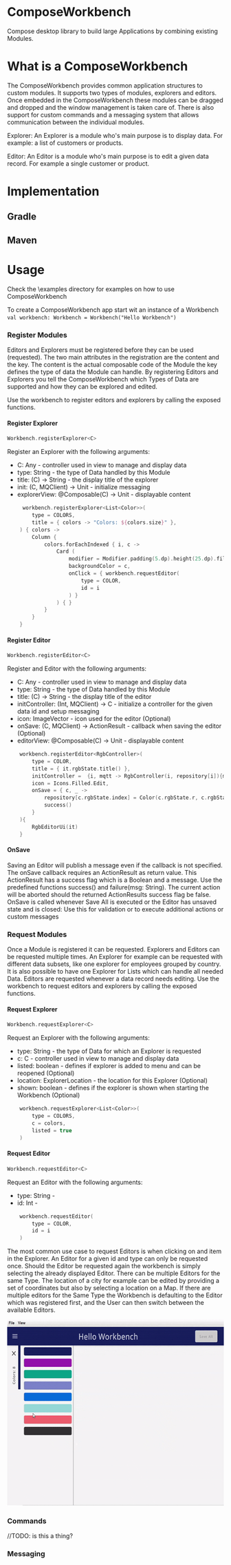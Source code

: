 # ComposeWorkbench
Compose desktop library to build large Applications by combining existing Modules.
# What is a ComposeWorkbench
The ComposeWorkbench provides common application structures to custom modules. It supports two types of modules, explorers and editors. Once embedded in the ComposeWorkbench these modules can be dragged and dropped and the window management is taken care of. There is also support for custom commands and a messaging system that allows communication between the individual modules.

Explorer: An Explorer is a module who's main purpose is to display data. For example: a list of customers or products.

Editor: An Editor is a module who's main purpose is to edit a given data record. For example a single customer or product.

# Implementation
## Gradle
## Maven
# Usage
Check the \examples directory for examples on how to use ComposeWorkbench

To create a ComposeWorkbench app start wit an instance of a Workbench
``
val workbench: Workbench = Workbench("Hello Workbench")
``

### Register Modules
Editors and Explorers must be registered before they can be used (requested). The two main attributes in the registration are the content and the key. The content is the actual composable code of the Module the key defines the type of data the Module can handle. By registering Editors and Explorers you tell the ComposeWorkbench which Types of Data are supported and how they can be explored and edited.

Use the workbench to register editors and explorers by calling the exposed functions.

#### Register Explorer
```kotlin
Workbench.registerExplorer<C>
```
Register an Explorer with the following arguments:
- C: Any - controller used in view to manage and display data
- type: String - the type of Data handled by this Module 
- title: (C) -> String - the display title of the explorer
- init: (C, MQClient) -> Unit - initialize messaging
- explorerView: @Composable(C) -> Unit - displayable content
```kotlin
     workbench.registerExplorer<List<Color>>(
        type = COLORS,
        title = { colors -> "Colors: ${colors.size}" },
    ) { colors ->
        Column {
            colors.forEachIndexed { i, c ->
                Card (
                    modifier = Modifier.padding(5.dp).height(25.dp).fillMaxWidth(),
                    backgroundColor = c,
                    onClick = { workbench.requestEditor(
                        type = COLOR,
                        id = i
                    ) }
                ) { }
            }
        }
    }
```
#### Register Editor
```kotlin
Workbench.registerEditor<C>
```
Register and Editor with the following arguments:
- C: Any - controller used in view to manage and display data
- type: String - the type of Data handled by this Module
- title: (C) -> String - the display title of the editor
- initController: (Int, MQClient) -> C - initialize a controller for the given data id and setup messaging
- icon: ImageVector - icon used for the editor (Optional)
- onSave: (C, MQClient) -> ActionResult - callback when saving the editor (Optional)
- editorView: @Composable(C) -> Unit - displayable content
```kotlin
    workbench.registerEditor<RgbController>(
        type = COLOR,
        title = { it.rgbState.title() },
        initController =  {i, mqtt -> RgbController(i, repository[i]){mqtt.publishUnsaved(COLOR, i)} },
        icon = Icons.Filled.Edit,
        onSave = { c, _ ->
            repository[c.rgbState.index] = Color(c.rgbState.r, c.rgbState.g, c.rgbState.b, 1f)
            success()
        }
    ){
        RgbEditorUi(it)
    }
```

#### OnSave
Saving an Editor will publish a message even if the callback is not specified. The onSave callback requires an ActionResult as return value. This ActionResult has a success flag which is a Boolean and a message. Use the predefined functions success() and failure(msg: String). The current action will be aborted should the returned ActionResults success flag be false. OnSave is called whenever Save All is executed or the Editor has unsaved state and is closed: Use this for validation or to execute additional actions or custom messages

### Request Modules
Once a Module is registered it can be requested. Explorers and Editors can be requested multiple times. An Explorer for example can be requested with different data subsets, like one explorer for employees grouped by country. It is also possible to have one Explorer for Lists which can handle all needed Data. Editors are requested whenever a data record needs editing.
Use the workbench to request editors and explorers by calling the exposed functions.

#### Request Explorer
```kotlin
Workbench.requestExplorer<C>
```
Request an Explorer with the following arguments:
- type: String - the type of Data for which an Explorer is requested
- c: C - controller used in view to manage and display data
- listed: boolean - defines if explorer is added to menu and can be reopened (Optional)
- location: ExplorerLocation - the location for this Explorer (Optional)
- shown: boolean - defines if the explorer is shown when starting the Workbench (Optional)
```kotlin
    workbench.requestExplorer<List<Color>>(
        type = COLORS,
        c = colors, 
        listed = true
    )
``` 
#### Request Editor
```kotlin
Workbench.requestEditor<C>
```
Request an Editor with the following arguments:
- type: String -
- id: Int -
```kotlin
    workbench.requestEditor(
        type = COLOR,
        id = i
    )
```

The most common use case to request Editors is when clicking on and item in the Explorer. An Editor for a given id and type can only be requested once. Should the Editor be requested again the workbench is simply selecting the already displayed Editor.
There can be multiple Editors for the same Type. The location of a city for example can be edited by providing a set of coordinates but also by selecting a location on a Map.
If there are multiple editors for the Same Type the Workbench is defaulting to the Editor which was registered first, and the User can then switch between the available Editors.

<img alt="Switch between Editors" src="/doku/readme/editor_select.gif" height="431" />

### Commands
//TODO: is this a thing?

### Messaging
